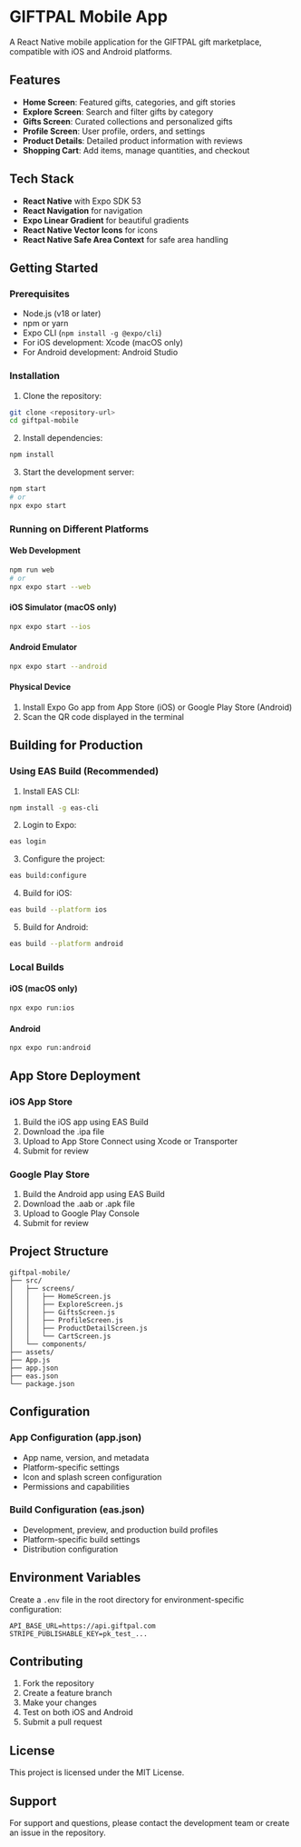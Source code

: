 # GIFTPAL Mobile App

A React Native mobile application for the GIFTPAL gift marketplace, compatible with iOS and Android platforms.

## Features

- **Home Screen**: Featured gifts, categories, and gift stories
- **Explore Screen**: Search and filter gifts by category
- **Gifts Screen**: Curated collections and personalized gifts
- **Profile Screen**: User profile, orders, and settings
- **Product Details**: Detailed product information with reviews
- **Shopping Cart**: Add items, manage quantities, and checkout

## Tech Stack

- **React Native** with Expo SDK 53
- **React Navigation** for navigation
- **Expo Linear Gradient** for beautiful gradients
- **React Native Vector Icons** for icons
- **React Native Safe Area Context** for safe area handling

## Getting Started

### Prerequisites

- Node.js (v18 or later)
- npm or yarn
- Expo CLI (`npm install -g @expo/cli`)
- For iOS development: Xcode (macOS only)
- For Android development: Android Studio

### Installation

1. Clone the repository:
```bash
git clone <repository-url>
cd giftpal-mobile
```

2. Install dependencies:
```bash
npm install
```

3. Start the development server:
```bash
npm start
# or
npx expo start
```

### Running on Different Platforms

#### Web Development
```bash
npm run web
# or
npx expo start --web
```

#### iOS Simulator (macOS only)
```bash
npx expo start --ios
```

#### Android Emulator
```bash
npx expo start --android
```

#### Physical Device
1. Install Expo Go app from App Store (iOS) or Google Play Store (Android)
2. Scan the QR code displayed in the terminal

## Building for Production

### Using EAS Build (Recommended)

1. Install EAS CLI:
```bash
npm install -g eas-cli
```

2. Login to Expo:
```bash
eas login
```

3. Configure the project:
```bash
eas build:configure
```

4. Build for iOS:
```bash
eas build --platform ios
```

5. Build for Android:
```bash
eas build --platform android
```

### Local Builds

#### iOS (macOS only)
```bash
npx expo run:ios
```

#### Android
```bash
npx expo run:android
```

## App Store Deployment

### iOS App Store

1. Build the iOS app using EAS Build
2. Download the .ipa file
3. Upload to App Store Connect using Xcode or Transporter
4. Submit for review

### Google Play Store

1. Build the Android app using EAS Build
2. Download the .aab or .apk file
3. Upload to Google Play Console
4. Submit for review

## Project Structure

```
giftpal-mobile/
├── src/
│   ├── screens/
│   │   ├── HomeScreen.js
│   │   ├── ExploreScreen.js
│   │   ├── GiftsScreen.js
│   │   ├── ProfileScreen.js
│   │   ├── ProductDetailScreen.js
│   │   └── CartScreen.js
│   └── components/
├── assets/
├── App.js
├── app.json
├── eas.json
└── package.json
```

## Configuration

### App Configuration (app.json)
- App name, version, and metadata
- Platform-specific settings
- Icon and splash screen configuration
- Permissions and capabilities

### Build Configuration (eas.json)
- Development, preview, and production build profiles
- Platform-specific build settings
- Distribution configuration

## Environment Variables

Create a `.env` file in the root directory for environment-specific configuration:

```
API_BASE_URL=https://api.giftpal.com
STRIPE_PUBLISHABLE_KEY=pk_test_...
```

## Contributing

1. Fork the repository
2. Create a feature branch
3. Make your changes
4. Test on both iOS and Android
5. Submit a pull request

## License

This project is licensed under the MIT License.

## Support

For support and questions, please contact the development team or create an issue in the repository.
